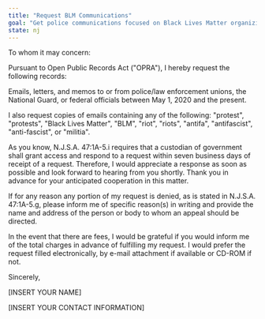 ```yaml
---
title: "Request BLM Communications"
goal: "Get police communications focused on Black Lives Matter organizing"
state: nj
---
```

To whom it may concern:

Pursuant to Open Public Records Act ("OPRA"), I hereby request the following records:

Emails, letters, and memos to or from police/law enforcement unions, the National Guard, or federal officials between May 1, 2020 and the present.

I also request copies of emails containing any of the following: "protest", "protests", "Black Lives Matter", "BLM", "riot", "riots", "antifa", "antifascist", "anti-fascist", or "militia".

As you know, N.J.S.A. 47:1A-5.i requires that a custodian of government shall grant access and respond to a request within seven business days of receipt of a request. Therefore, I would appreciate a response as soon as possible and look forward to hearing from you shortly. Thank you in advance for your anticipated cooperation in this matter.

If for any reason any portion of my request is denied, as is stated in N.J.S.A. 47:1A-5.g, please inform me of specific reason(s) in writing and provide the name and address of the person or body to whom an appeal should be directed.

In the event that there are fees, I would be grateful if you would inform me of the total charges in advance of fulfilling my request. I would prefer the request filled electronically, by e-mail attachment if available or CD-ROM if not.

Sincerely,

[INSERT YOUR NAME]

[INSERT YOUR CONTACT INFORMATION]